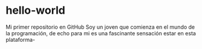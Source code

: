 # hello-world
Mi primer repositorio en GitHub
Soy un joven que comienza en el mundo de la programación, de echo para mi es una fascinante sensación estar en esta plataforma-
